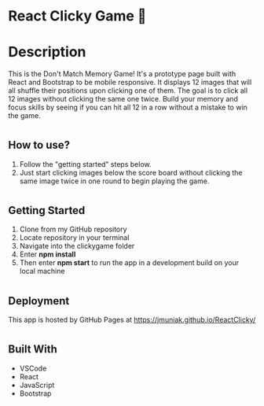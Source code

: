 # React Clicky Game :dart: 
<!-- ![logo](/clickygame/public/assets/images/) -->


# Description
This is the Don't Match Memory Game! 
It's a prototype page built with React and Bootstrap to be mobile responsive. It displays 12 images that will all shuffle their positions upon clicking one of them. The goal is to click all 12 images without clicking the same one twice. Build your memory and focus skills by seeing if you can hit all 12 in a row without a mistake to win the game.
#

## How to use?
1. Follow the "getting started" steps below.
2. Just start clicking images below the score board without clicking the same image twice in one round to begin playing the game.
#

## Getting Started
<!---->
<!--These instructions will get you a copy of the project up and running on your local machine for development and testing purposes. See deployment for notes on how to deploy the project on a live system.-->
<!---->
1. Clone from my GitHub repository
2. Locate repository in your terminal
3. Navigate into the clickygame folder
4. Enter **npm install**
5. Then enter **npm start** to run the app in a development build on your local machine
#

<!-- ## Prerequisites -->
<!---->
<!--What things you need to install the software and how to install them-->
<!---->
<!--```-->
<!--Give examples-->
<!--```-->
<!---->
<!-- # -->

<!-- ## Installing -->
<!---->
<!--A step by step series of examples that tell you how to get a development env running-->
<!---->
<!--Say what the step will be-->
<!---->
<!---->
<!-- # -->

## Deployment
This app is hosted by GitHub Pages at https://jmuniak.github.io/ReactClicky/
<!--Add additional notes about how to deploy this on a live system-->
<!-- -->
#

## Built With
* VSCode
* React
* JavaScript
* Bootstrap
 
